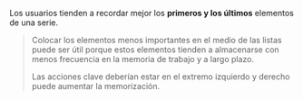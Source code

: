 Los usuarios tienden a recordar mejor los **primeros y los últimos** elementos de una serie.

> Colocar los elementos menos importantes en el medio de las listas puede ser útil porque estos elementos tienden a almacenarse con menos frecuencia en la memoria de trabajo y a largo plazo.
> 
> Las acciones clave deberían estar en el extremo izquierdo y derecho puede aumentar la memorización.